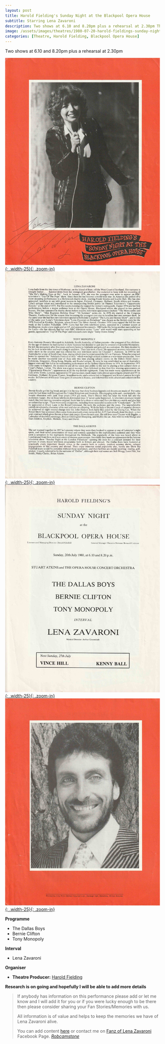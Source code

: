 ```yaml
---
layout: post
title: Harold Fielding's Sunday Night at the Blackpool Opera House
subtitle: Starring Lena Zavaroni
description: Two shows at 6.10 and 8.20pm plus a rehearsal at 2.30pm The Contract for the show was signed by Victor Zavaroni. Click on link for full progrmme.
image: /assets/images/theatres/1980-07-20-harold-fieldings-sunday-night-at-the-blackpool-opera-house.200x200.png
categories: [Theatre, Harold Fielding, Blackpool Opera House]
---
```


Two shows at 6.10 and 8.20pm plus a rehearsal at 2.30pm

[![](/assets/images/theatres/1980-07-20-harold-fieldings-sunday-night-at-the-blackpool-opera-house-01.jpg){: .width-25}{: .zoom-in}](/assets/images/theatres/1980-07-20-harold-fieldings-sunday-night-at-the-blackpool-opera-house-01.jpg)
[![](/assets/images/theatres/1980-07-20-harold-fieldings-sunday-night-at-the-blackpool-opera-house-02.jpg){: .width-25}{: .zoom-in}](/assets/images/theatres/1980-07-20-harold-fieldings-sunday-night-at-the-blackpool-opera-house-02.jpg)
[![](/assets/images/theatres/1980-07-20-harold-fieldings-sunday-night-at-the-blackpool-opera-house-03.jpg){: .width-25}{: .zoom-in}](/assets/images/theatres/1980-07-20-harold-fieldings-sunday-night-at-the-blackpool-opera-house-03.jpg)
[![](/assets/images/theatres/1980-07-20-harold-fieldings-sunday-night-at-the-blackpool-opera-house-04.jpg){: .width-25}{: .zoom-in}](/assets/images/theatres/1980-07-20-harold-fieldings-sunday-night-at-the-blackpool-opera-house-04.jpg)

**Programme**
* The Dallas Boys
* Bernie Clifton
* Tony Monopoly

**Interval**
* Lena Zavaroni

**Organiser**
* **Theatre Producer:** [Harold Fielding](/biographies/harold-fielding.html)

**Research is on going and hopefully I will be able to add more details**
> If anybody has information on this performance please add or let me know and I will add it for you or if you were lucky enough to be there then please consider sharing your Fan Stories/Memories with us.
>
> All information is of value and helps to keep the memories we have of Lena Zavaroni alive.
>
> You can add content [here](https://github.com/FanzOfLenaZavaroni/fanzoflenazavaroni.github.io) or contact me on [Fanz of Lena Zavaroni](https://www.facebook.com/fanzoflenazavaroni) Facebook Page.
<cite>[Robcamstone](https://m.me/fanzoflenazavaroni)</cite>
